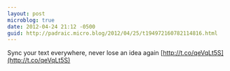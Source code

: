 ```yaml
---
layout: post
microblog: true
date: 2012-04-24 21:12 -0500
guid: http://padraic.micro.blog/2012/04/25/t194972160782114816.html
---
```

Sync your text everywhere, never lose an idea again [http://t.co/qeVqLt5S](http://t.co/qeVqLt5S)
